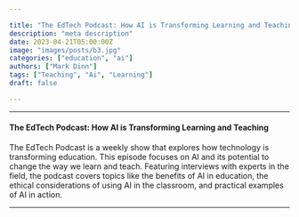 ```yaml
---

title: "The EdTech Podcast: How AI is Transforming Learning and Teaching"
description: "meta description"
date: 2023-04-21T05:00:00Z
image: "images/posts/b3.jpg"
categories: ["education", "ai"]
authors: ["Mark Dinn"]
tags: ["Teaching", "Ai", "Learning"]
draft: false

---
```


---

#### The EdTech Podcast: How AI is Transforming Learning and Teaching 

The EdTech Podcast is a weekly show that explores how technology is transforming education. This episode focuses on AI and its potential to change the way we learn and teach. Featuring interviews with experts in the field, the podcast covers topics like the benefits of AI in education, the ethical considerations of using AI in the classroom, and practical examples of AI in action.



---

